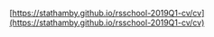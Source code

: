 [https://stathamby.github.io/rsschool-2019Q1-cv/cv](https://stathamby.github.io/rsschool-2019Q1-cv/cv)